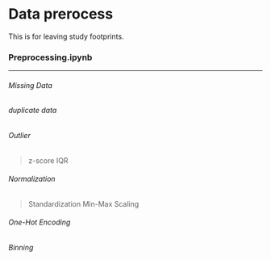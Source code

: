 # Data prerocess

This is for leaving study footprints.

### Preprocessing.ipynb

* * *

###### Missing Data
###### duplicate data
###### Outlier
> z-score
> IQR
###### Normalization
> Standardization
> Min-Max Scaling
###### One-Hot Encoding
###### Binning
